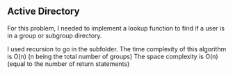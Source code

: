 ## Active Directory

For this problem, I needed to implement a lookup function to find if a user is in a group or subgroup directory.

I used recursion to go in the subfolder. The time complexity of this algorithm is O(n) (n being the total number of groups)
The space complexity is O(n) (equal to the number of return statements)